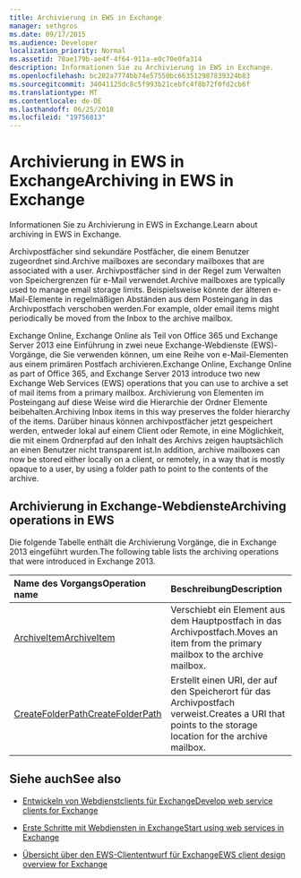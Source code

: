 ```yaml
---
title: Archivierung in EWS in Exchange
manager: sethgros
ms.date: 09/17/2015
ms.audience: Developer
localization_priority: Normal
ms.assetid: 78ae179b-ae4f-4f64-911a-e0c70e0fa314
description: Informationen Sie zu Archivierung in EWS in Exchange.
ms.openlocfilehash: bc282a7774bb74e57550bc663512987839324b83
ms.sourcegitcommit: 34041125dc8c5f993b21cebfc4f8b72f0fd2cb6f
ms.translationtype: MT
ms.contentlocale: de-DE
ms.lasthandoff: 06/25/2018
ms.locfileid: "19756813"
---
```

# <a name="archiving-in-ews-in-exchange"></a><span data-ttu-id="379b3-103">Archivierung in EWS in Exchange</span><span class="sxs-lookup"><span data-stu-id="379b3-103">Archiving in EWS in Exchange</span></span>

<span data-ttu-id="379b3-104">Informationen Sie zu Archivierung in EWS in Exchange.</span><span class="sxs-lookup"><span data-stu-id="379b3-104">Learn about archiving in EWS in Exchange.</span></span>
  
<span data-ttu-id="379b3-105">Archivpostfächer sind sekundäre Postfächer, die einem Benutzer zugeordnet sind.</span><span class="sxs-lookup"><span data-stu-id="379b3-105">Archive mailboxes are secondary mailboxes that are associated with a user.</span></span> <span data-ttu-id="379b3-106">Archivpostfächer sind in der Regel zum Verwalten von Speichergrenzen für e-Mail verwendet.</span><span class="sxs-lookup"><span data-stu-id="379b3-106">Archive mailboxes are typically used to manage email storage limits.</span></span> <span data-ttu-id="379b3-107">Beispielsweise könnte der älteren e-Mail-Elemente in regelmäßigen Abständen aus dem Posteingang in das Archivpostfach verschoben werden.</span><span class="sxs-lookup"><span data-stu-id="379b3-107">For example, older email items might periodically be moved from the Inbox to the archive mailbox.</span></span> 
  
<span data-ttu-id="379b3-108">Exchange Online, Exchange Online als Teil von Office 365 und Exchange Server 2013 eine Einführung in zwei neue Exchange-Webdienste (EWS)-Vorgänge, die Sie verwenden können, um eine Reihe von e-Mail-Elementen aus einem primären Postfach archivieren.</span><span class="sxs-lookup"><span data-stu-id="379b3-108">Exchange Online, Exchange Online as part of Office 365, and Exchange Server 2013 introduce two new Exchange Web Services (EWS) operations that you can use to archive a set of mail items from a primary mailbox.</span></span> <span data-ttu-id="379b3-109">Archivierung von Elementen im Posteingang auf diese Weise wird die Hierarchie der Ordner Elemente beibehalten.</span><span class="sxs-lookup"><span data-stu-id="379b3-109">Archiving Inbox items in this way preserves the folder hierarchy of the items.</span></span> <span data-ttu-id="379b3-110">Darüber hinaus können archivpostfächer jetzt gespeichert werden, entweder lokal auf einem Client oder Remote, in eine Möglichkeit, die mit einem Ordnerpfad auf den Inhalt des Archivs zeigen hauptsächlich an einen Benutzer nicht transparent ist.</span><span class="sxs-lookup"><span data-stu-id="379b3-110">In addition, archive mailboxes can now be stored either locally on a client, or remotely, in a way that is mostly opaque to a user, by using a folder path to point to the contents of the archive.</span></span>
  
## <a name="archiving-operations-in-ews"></a><span data-ttu-id="379b3-111">Archivierung in Exchange-Webdienste</span><span class="sxs-lookup"><span data-stu-id="379b3-111">Archiving operations in EWS</span></span>

<span data-ttu-id="379b3-112">Die folgende Tabelle enthält die Archivierung Vorgänge, die in Exchange 2013 eingeführt wurden.</span><span class="sxs-lookup"><span data-stu-id="379b3-112">The following table lists the archiving operations that were introduced in Exchange 2013.</span></span> 
  
|<span data-ttu-id="379b3-113">**Name des Vorgangs**</span><span class="sxs-lookup"><span data-stu-id="379b3-113">**Operation name**</span></span>|<span data-ttu-id="379b3-114">**Beschreibung**</span><span class="sxs-lookup"><span data-stu-id="379b3-114">**Description**</span></span>|
|:-----|:-----|
|[<span data-ttu-id="379b3-115">ArchiveItem</span><span class="sxs-lookup"><span data-stu-id="379b3-115">ArchiveItem</span></span>](http://msdn.microsoft.com/library/1af216b3-13ea-498e-b4fc-23513755d731%28Office.15%29.aspx) <br/> |<span data-ttu-id="379b3-116">Verschiebt ein Element aus dem Hauptpostfach in das Archivpostfach.</span><span class="sxs-lookup"><span data-stu-id="379b3-116">Moves an item from the primary mailbox to the archive mailbox.</span></span>  <br/> |
|[<span data-ttu-id="379b3-117">CreateFolderPath</span><span class="sxs-lookup"><span data-stu-id="379b3-117">CreateFolderPath</span></span>](http://msdn.microsoft.com/library/5a10aa5e-3f25-4ec3-a0b9-284c30918a1f%28Office.15%29.aspx) <br/> |<span data-ttu-id="379b3-118">Erstellt einen URI, der auf den Speicherort für das Archivpostfach verweist.</span><span class="sxs-lookup"><span data-stu-id="379b3-118">Creates a URI that points to the storage location for the archive mailbox.</span></span>  <br/> |
   
## <a name="see-also"></a><span data-ttu-id="379b3-119">Siehe auch</span><span class="sxs-lookup"><span data-stu-id="379b3-119">See also</span></span>

- [<span data-ttu-id="379b3-120">Entwickeln von Webdienstclients für Exchange</span><span class="sxs-lookup"><span data-stu-id="379b3-120">Develop web service clients for Exchange</span></span>](develop-web-service-clients-for-exchange.md)
    
- [<span data-ttu-id="379b3-121">Erste Schritte mit Webdiensten in Exchange</span><span class="sxs-lookup"><span data-stu-id="379b3-121">Start using web services in Exchange</span></span>](start-using-web-services-in-exchange.md)
    
- [<span data-ttu-id="379b3-122">Übersicht über den EWS-Cliententwurf für Exchange</span><span class="sxs-lookup"><span data-stu-id="379b3-122">EWS client design overview for Exchange</span></span>](ews-client-design-overview-for-exchange.md)
    

